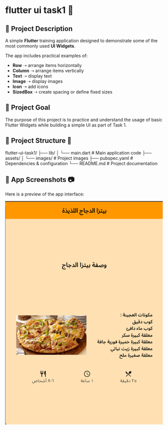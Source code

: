 # flutter ui task1 📱

## 📌 Project Description
A simple **Flutter** training application designed to demonstrate some of the most commonly used **UI Widgets**.  

The app includes practical examples of:  
- **Row** ➝ arrange items horizontally  
- **Column** ➝ arrange items vertically  
- **Text** ➝ display text  
- **Image** ➝ display images  
- **Icon** ➝ add icons  
- **SizedBox** ➝ create spacing or define fixed sizes

## 📌 Project Goal
The purpose of this project is to practice and understand the usage of basic Flutter Widgets while building a simple UI as part of Task 1.

## 📌 Project Structure 📂
flutter-ui-task1/
 ├── lib/
 │    └── main.dart        # Main application code
 ├── assets/
 │    └── images/          # Project images
 ├── pubspec.yaml          # Dependencies & configuration
 └── README.md             # Project documentation

 ## 📌 App Screenshots 📷
 Here is a preview of the app interface:

 
![App Screenshot](assets/images/flutter_ui_task1.png)




